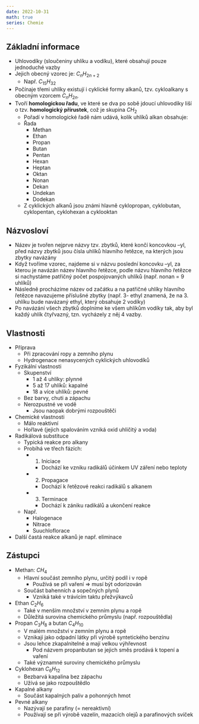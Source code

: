 ```yaml
---
date: 2022-10-31
math: true
series: Chemie
---
```


## Základní informace
- Uhlovodíky (sloučeniny uhlíku a vodíku), které obsahují pouze jednoduché vazby
- Jejich obecný vzorec je: $C_n H_{2n+2}$
    - Např. $C_{15} H_{32}$
- Počínaje třemi uhlíky existují i cyklické formy alkanů, tzv. cykloalkany s obecným vzorcem $C_n H_{2n \cdot}$
- Tvoří **homologickou řadu**, ve které se dva po sobě jdoucí uhlovodíky liší o tzv. **homologický přírustek**, což je skupina $CH_2$
    - Pořadí v homologické řadě nám udává, kolik uhlíků alkan obsahuje:
    - Řada
        - Methan
        - Ethan
        - Propan
        - Butan
        - Pentan
        - Hexan
        - Heptan
        - Oktan
        - Nonan
        - Dekan
        - Undekan
        - Dodekan
    - Z cyklických alkanů jsou známi hlavně cyklopropan, cyklobutan, cyklopentan, cyklohexan a cyklooktan

## Názvosloví
- Název je tvořen nejprve názvy tzv. zbytků, které končí koncovkou –yl, před názvy zbytků jsou čísla uhlíků hlavního řetězce, na kterých jsou zbytky navázány
- Když tvoříme vzorec, najdeme si v názvu poslední koncovku –yl, za kterou je navázán název hlavního řetězce, podle názvu hlavního řetězce si nachystáme patřičný počet pospojovaných uhlíků (např. nonan = 9 uhlíků)
- Následně procházíme název od začátku a na patřičné uhlíky hlavního řetězce navazujeme příslušné zbytky (např. 3- ethyl znamená, že na 3. uhlíku bude navázaný ethyl, který obsahuje 2 vodíky)
- Po navázání všech zbytků doplníme ke všem uhlíkům vodíky tak, aby byl každý uhlík čtyřvazný, tzn. vycházely z něj 4 vazby.

## Vlastnosti
- Příprava
    - Při zpracování ropy a zemního plynu
    - Hydrogenace nenasycených cyklických uhlovodíků
- Fyzikální vlastnosti
    - Skupenství
        - 1 až 4 uhlíky: plynné
        - 5 až 17 uhlíků: kapalné
        - 18 a více uhlíků: pevné
    - Bez barvy, chuti a zápachu
    - Nerozpustné ve vodě
        - Jsou naopak dobrými rozpouštěči
- Chemické vlastnosti
    - Málo reaktivní
    - Hořlavé (jejich spalováním vzniká oxid uhličitý a voda)
- Radikálová substituce
    - Typická reakce pro alkany
    - Probíhá ve třech fázích:
        - 1. Iniciace
            - Dochází ke vzniku radikálů účinkem UV záření nebo teploty
        - 2. Propagace
            - Dochází k řetězové reakci radikálů s alkanem
        - 3. Terminace
            - Dochází k zániku radikálů a ukončení reakce
    - Např.
        - Halogenace
        - Nitrace
        - Suuchloflorace
- Další častá reakce alkanů je např. eliminace

## Zástupci
- Methan: $CH_4$
    - Hlavní součást zemního plynu, určitý podíl i v ropě
        - Používá se při vaření => musí být odorizován
    - Součást bahenních a sopečných plynů
        - Vzniká také v trávícím taktu přežvýkavců
- Ethan $C_2 H_6$
    - Také v menším množství v zemním plynu a ropě
    - Důležitá surovina chemického průmyslu (např. rozpouštědla)
- Propan $C_3 H_8$ a butan $C_4 H_10$
    - V malém množství v zemním plynu a ropě
    - Vznikají jako odpadní látky při výrobě syntetického benzínu
    - Jsou lehce zkapalnitelné a mají velkou výhřevnost
        - Pod názvem propanbutan se jejich směs prodává k topení a vaření
    - Také významné suroviny chemického průmyslu
- Cyklohexan $C_6 H_12$
    - Bezbarvá kapalina bez zápachu
    - Užívá se jako rozpouštědlo
- Kapalné alkany
    - Součást kapalných paliv a pohonných hmot
- Pevné alkany
    - Nazývají se parafiny (= nereaktivní)
    - Používají se při výrobě vazelín, mazacích olejů a parafinových svíček